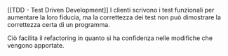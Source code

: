 [[TDD - Test Driven Development]]
I clienti scrivono i test funzionali per aumentare la loro fiducia, ma la correttezza dei test non può dimostrare la correttezza certa di un programma.

Ciò facilita il refactoring in quanto si ha confidenza nelle modifiche che vengono apportate.